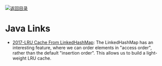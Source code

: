 [![返回目录](https://user-images.githubusercontent.com/5803001/38079637-ff0abcf0-3371-11e8-9b76-ad651620afc7.jpg)](https://github.com/wxyyxc1992/Awesome-Lists)

# Java Links

* [2017-LRU Cache From LinkedHashMap](http://javaspecialists.eu/archive/Issue246.html): The LinkedHashMap has an interesting feature, where we can order elements in "access order", rather than the default "insertion order". This allows us to build a light-weight LRU cache.
